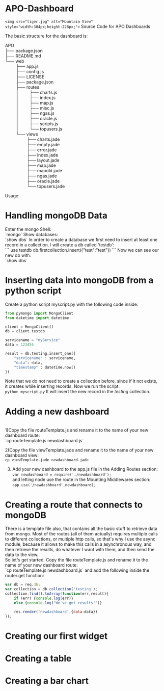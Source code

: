 # APO-Dashboard

`<img src="tiger.jpg" alt="Mountain View" style="width:304px;height:228px;">`
Source Code for APO Dashboards

The basic structure for the dashboard is: <br>

APO<br>
├── package.json<br>
├── README.md<br>
└── web <br>
&nbsp;&nbsp;&nbsp;&nbsp;&nbsp; &nbsp;&nbsp;   ├── app.js <br>
&nbsp;&nbsp;&nbsp;&nbsp;&nbsp; &nbsp;&nbsp;   ├── config.js <br>
&nbsp;&nbsp;&nbsp;&nbsp;&nbsp; &nbsp;&nbsp;   ├── LICENSE <br> 
&nbsp;&nbsp;&nbsp;&nbsp;&nbsp; &nbsp;&nbsp;   ├── package.json <br>
&nbsp;&nbsp;&nbsp;&nbsp;&nbsp; &nbsp;&nbsp;   ├── routes <br>
&nbsp;&nbsp;&nbsp;&nbsp;&nbsp; &nbsp;&nbsp; │   &nbsp;&nbsp; &nbsp;   ├── charts.js <br>
&nbsp;&nbsp;&nbsp;&nbsp;&nbsp; &nbsp;&nbsp; │   &nbsp;&nbsp; &nbsp;&nbsp;   ├── index.js <br>
&nbsp;&nbsp;&nbsp;&nbsp;&nbsp; &nbsp;&nbsp; │   &nbsp;&nbsp; &nbsp;&nbsp;   ├── map.js <br>
&nbsp;&nbsp;&nbsp;&nbsp;&nbsp; &nbsp;&nbsp; │   &nbsp;&nbsp; &nbsp;&nbsp;   ├── misc.js <br>
&nbsp;&nbsp;&nbsp;&nbsp;&nbsp; &nbsp;&nbsp; │   &nbsp;&nbsp; &nbsp;&nbsp;   ├── ngas.js <br>
&nbsp;&nbsp;&nbsp;&nbsp;&nbsp; &nbsp;&nbsp; │   &nbsp;&nbsp; &nbsp;&nbsp;   ├── oracle.js <br>
&nbsp;&nbsp;&nbsp;&nbsp;&nbsp; &nbsp;&nbsp; │   &nbsp;&nbsp; &nbsp;&nbsp;   ├── scripts.js <br>
&nbsp;&nbsp;&nbsp;&nbsp;&nbsp; &nbsp;&nbsp; │   &nbsp;&nbsp; &nbsp;&nbsp;   └── topusers.js <br>
&nbsp;&nbsp;&nbsp;&nbsp;&nbsp; &nbsp;&nbsp; └── views <br>
&nbsp;&nbsp;&nbsp;&nbsp;&nbsp;&nbsp;&nbsp;&nbsp;&nbsp;&nbsp;&nbsp;&nbsp;&nbsp;&nbsp; &nbsp;&nbsp;     ├── charts.jade <br>
&nbsp;&nbsp;&nbsp;&nbsp;&nbsp;&nbsp;&nbsp;&nbsp;&nbsp;&nbsp;&nbsp;&nbsp;&nbsp;&nbsp; &nbsp;&nbsp;     ├── empty.jade <br>
&nbsp;&nbsp;&nbsp;&nbsp;&nbsp;&nbsp;&nbsp;&nbsp;&nbsp;&nbsp;&nbsp;&nbsp;&nbsp;&nbsp; &nbsp;&nbsp;     ├── error.jade <br>
&nbsp;&nbsp;&nbsp;&nbsp;&nbsp;&nbsp;&nbsp;&nbsp;&nbsp;&nbsp;&nbsp;&nbsp;&nbsp;&nbsp; &nbsp;&nbsp;     ├── index.jade <br>
&nbsp;&nbsp;&nbsp;&nbsp;&nbsp;&nbsp;&nbsp;&nbsp;&nbsp;&nbsp;&nbsp;&nbsp;&nbsp;&nbsp; &nbsp;&nbsp;     ├── layout.jade <br>
&nbsp;&nbsp;&nbsp;&nbsp;&nbsp;&nbsp;&nbsp;&nbsp;&nbsp;&nbsp;&nbsp;&nbsp;&nbsp;&nbsp; &nbsp;&nbsp;     ├── map.jade <br>
&nbsp;&nbsp;&nbsp;&nbsp;&nbsp;&nbsp;&nbsp;&nbsp;&nbsp;&nbsp;&nbsp;&nbsp;&nbsp;&nbsp; &nbsp;&nbsp;     ├── mapold.jade <br>
&nbsp;&nbsp;&nbsp;&nbsp;&nbsp;&nbsp;&nbsp;&nbsp;&nbsp;&nbsp;&nbsp;&nbsp;&nbsp;&nbsp; &nbsp;&nbsp;     ├── ngas.jade <br>
&nbsp;&nbsp;&nbsp;&nbsp;&nbsp;&nbsp;&nbsp;&nbsp;&nbsp;&nbsp;&nbsp;&nbsp;&nbsp;&nbsp; &nbsp;&nbsp;     ├── oracle.jade <br>
&nbsp;&nbsp;&nbsp;&nbsp;&nbsp;&nbsp;&nbsp;&nbsp;&nbsp;&nbsp;&nbsp;&nbsp;&nbsp;&nbsp; &nbsp;&nbsp;     └── topusers.jade <br>


Usage:<br>

<h1>Handling mongoDB Data </h1>
Enter the mongo Shell: <br>
`mongo`
Show databases: <br>
`show dbs`
In order to create a database we first need to insert at least one record in a collection. I will create a db called 'testdb':<br>
```
use testdb
db.firstcollection.insert({"test":"test"})
```
Now we can see our new db with: <br>
`show dbs`


<h1>Inserting data into mongoDB from a python script</h1>
Create a python script myscript.py with the following code inside:

```python
from pymongo import MongoClient
from datetime import datetime

client = MongoClient()
db = client.testdb

servicename = "myService"
data = 123456

result = db.testing.insert_one({
	"servicename" : servicename,
	"data": data,
	"timestamp" : datetime.now()
})
```
Note that we do not need to create a collection before, since if it not exists, it creates while inserting records.
Now we run the script:<br>
`python myscript.py`
It will insert the new record in the $testing$ collection.

<h1>Adding a new dashboard</h1><br>
1)Copy the file routeTemplate.js and rename it to the name of your new dashboard route: <br>
`cp routeTemplate.js newdashboard.js` <br>

2)Copy the file viewTemplate.jade and rename it to the name of your new dashboard view: <br>
`cp viewTemplate.jade newdashboard.jade` <br>

3) Add your new dashboard to the app.js file in the Adding Routes section: <br>
`var newdashboard = require('./newdashboard');` <br>
and letting node use the route in the Mounting Middlewares section: <br>
`app.use('/newdashboard',newdashboard);` <br>

<h1>Creating a route that connects to mongoDB</h1>
There is a template file also, that contains all the basic stuff to retrieve data from mongo. Most of the routes (all of them actually) requires multiple calls to different collections, or multiple http calls, so that's why I use the async module, because it allows to make this calls in a asynchronous way, and then retrieve the results, do whatever I want with them, and then send the data to the view.<br>
So let's get started. Copy the file routeTemplate.js and rename it to the name of your new dashboard route: <br>
`cp routeTemplate.js newdashboard.js`
and add the following inside the router.get function:

```javascript
var db = req.db;
var collection = db.collection('testing');
collection.find().toArray(function(err,result){
	if (err) {console.log(err)}
	else {console.log("We've got results!")}

	res.render('newdashboard',{data:data})
});
```

<h1> Creating our first widget </h1> 

<h1> Creating a table </h1>

<h1> Creating a bar chart</h1>

